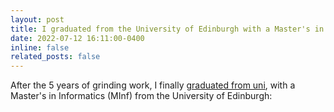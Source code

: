 ```yaml
---
layout: post
title: I graduated from the University of Edinburgh with a Master's in Informatics (MInf)
date: 2022-07-12 16:11:00-0400
inline: false
related_posts: false
---
```


After the 5 years of grinding work, I finally <a href="https://youtube.com/shorts/yijBIPLCn84?si=ivZgiESW8MHZOCW-">graduated from uni</a>, with a Master's in Informatics (MInf) from the University of Edinburgh: 
